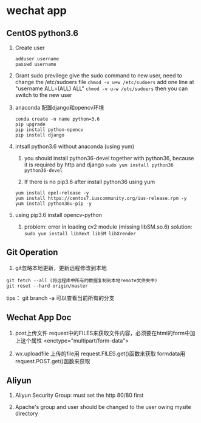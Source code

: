 # wechat app

## CentOS python3.6

1. Create user
	```
	adduser username
	passwd username
	```

2. Grant sudo previlege
	give the sudo command to new user, need to change the /etc/sudoers file
	`chmod -v u+w /etc/sudoers`
 	add one line at "username  ALL=(ALL)       ALL"
	`chmod -v u-w /etc/sudoers`
	then you can switch to the new user

3. anaconda 配置django和opencv环境
	```	
	conda create -n name python=3.6
	pip upgrade
	pip install python-opencv
	pip install django
	```

4. intsall python3.6 without anaconda (using yum)
	1. you should install python36-devel together with python36, because it is required by http and django
	`sudo yum install python36 python36-devel`

	2. If there is no pip3.6 after install python36 using yum
	```
	yum install epel-release -y
	yum install https://centos7.iuscommunity.org/ius-release.rpm -y
	yum install python36u-pip -y
	```

5. using pip3.6 install opencv-python
	1. problem: error in loading cv2 module (missing libSM.so.6)
        solution: `sudo yum install libXext libSM libXrender`

## Git Operation

1. git忽略本地更新，更新远程修改到本地
```
git fetch --all (将远程库中所有的数据复制到本地remote文件夹中)
git reset --hard origin/master
```

tips： git branch -a 可以查看当前所有的分支

## Wechat App Doc

1. post上传文件
request中的FILES来获取文件内容，必须要在html的form中加上这个属性
<enctype="multipart/form-data">

2. wx.uploadfile
上传的file用 request.FILES.get()函数来获取
formdata用 request.POST.get()函数来获取


## Aliyun

1. Aliyun Security Group: must set the http 80/80 first

2. Apache's group and user should be changed to the user owing mysite directory


